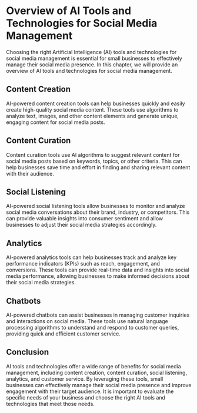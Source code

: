 Overview of AI Tools and Technologies for Social Media Management
======================================================================================================================================================

Choosing the right Artificial Intelligence (AI) tools and technologies for social media management is essential for small businesses to effectively manage their social media presence. In this chapter, we will provide an overview of AI tools and technologies for social media management.

Content Creation
----------------

AI-powered content creation tools can help businesses quickly and easily create high-quality social media content. These tools use algorithms to analyze text, images, and other content elements and generate unique, engaging content for social media posts.

Content Curation
----------------

Content curation tools use AI algorithms to suggest relevant content for social media posts based on keywords, topics, or other criteria. This can help businesses save time and effort in finding and sharing relevant content with their audience.

Social Listening
----------------

AI-powered social listening tools allow businesses to monitor and analyze social media conversations about their brand, industry, or competitors. This can provide valuable insights into consumer sentiment and allow businesses to adjust their social media strategies accordingly.

Analytics
---------

AI-powered analytics tools can help businesses track and analyze key performance indicators (KPIs) such as reach, engagement, and conversions. These tools can provide real-time data and insights into social media performance, allowing businesses to make informed decisions about their social media strategies.

Chatbots
--------

AI-powered chatbots can assist businesses in managing customer inquiries and interactions on social media. These tools use natural language processing algorithms to understand and respond to customer queries, providing quick and efficient customer service.

Conclusion
----------

AI tools and technologies offer a wide range of benefits for social media management, including content creation, content curation, social listening, analytics, and customer service. By leveraging these tools, small businesses can effectively manage their social media presence and improve engagement with their target audience. It is important to evaluate the specific needs of your business and choose the right AI tools and technologies that meet those needs.
